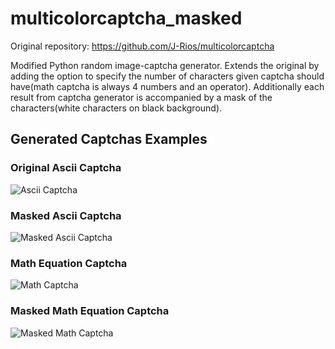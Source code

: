 # multicolorcaptcha_masked

Original repository: https://github.com/J-Rios/multicolorcaptcha

Modified Python random image-captcha generator. Extends the original by adding the option to specify the number of characters given captcha should have(math captcha is always 4 numbers and an operator). Additionally each result from captcha generator is accompanied by a mask of the characters(white characters on black background).

## Generated Captchas Examples

### Original Ascii Captcha

![Ascii Captcha](https://github.com/MirdaGit/multicolorcaptcha/raw/master/images/Ascii_original.png)

### Masked Ascii Captcha

![Masked Ascii Captcha](https://github.com/MirdaGit/multicolorcaptcha/raw/master/images/Ascii_masked.png)

### Math Equation Captcha

![Math Captcha](https://github.com/MirdaGit/multicolorcaptcha/raw/master/images/Math_original.png)

### Masked Math Equation Captcha

![Masked Math Captcha](https://github.com/MirdaGit/multicolorcaptcha/raw/master/images/Math_masked.png)

